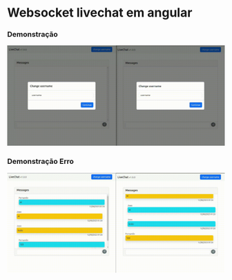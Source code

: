 # Websocket livechat em angular

### Demonstração

![](docs/demo-using.gif)

### Demonstração Erro

![](docs/demo-error.gif)
